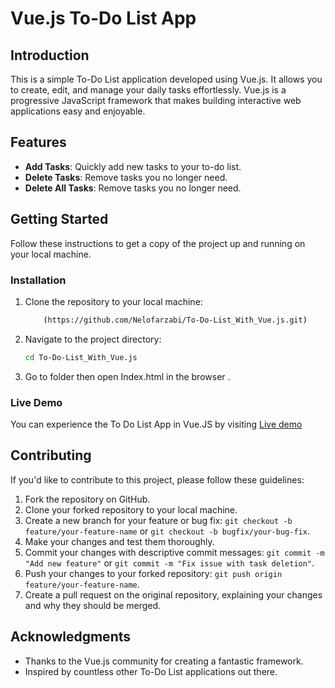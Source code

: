 # Vue.js To-Do List App

## Introduction

This is a simple To-Do List application developed using Vue.js. It allows you to create, edit, and manage your daily tasks effortlessly. Vue.js is a progressive JavaScript framework that makes building interactive web applications easy and enjoyable.


## Features

- **Add Tasks**: Quickly add new tasks to your to-do list.
- **Delete Tasks**: Remove tasks you no longer need.
- **Delete All Tasks**: Remove tasks you no longer need.

## Getting Started

Follow these instructions to get a copy of the project up and running on your local machine.


### Installation

1. Clone the repository to your local machine:
   
   ```bash
       (https://github.com/Nelofarzabi/To-Do-List_With_Vue.js.git)
   ```

2. Navigate to the project directory:

   ```bash
   cd To-Do-List_With_Vue.js
   ```

3. Go to folder then open Index.html in the browser .


### Live Demo
You can experience the To Do List App in Vue.JS by visiting [Live demo ](https://guileless-kelpie-b1437b.netlify.app/) 



## Contributing

If you'd like to contribute to this project, please follow these guidelines:

1. Fork the repository on GitHub.
2. Clone your forked repository to your local machine.
3. Create a new branch for your feature or bug fix: `git checkout -b feature/your-feature-name` or `git checkout -b bugfix/your-bug-fix`.
4. Make your changes and test them thoroughly.
5. Commit your changes with descriptive commit messages: `git commit -m "Add new feature"` or `git commit -m "Fix issue with task deletion"`.
6. Push your changes to your forked repository: `git push origin feature/your-feature-name`.
7. Create a pull request on the original repository, explaining your changes and why they should be merged.


## Acknowledgments

- Thanks to the Vue.js community for creating a fantastic framework.
- Inspired by countless other To-Do List applications out there.

